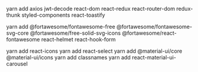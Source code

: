 yarn add axios jwt-decode react-dom react-redux react-router-dom redux-thunk styled-components react-toastify

yarn add @fortawesome/fontawesome-free @fortawesome/fontawesome-svg-core @fortawesome/free-solid-svg-icons @fortawesome/react-fontawesome react-helmet react-hook-form

yarn add react-icons
yarn add react-select
yarn add @material-ui/core @material-ui/icons
yarn add classnames
yarn add react-material-ui-carousel
